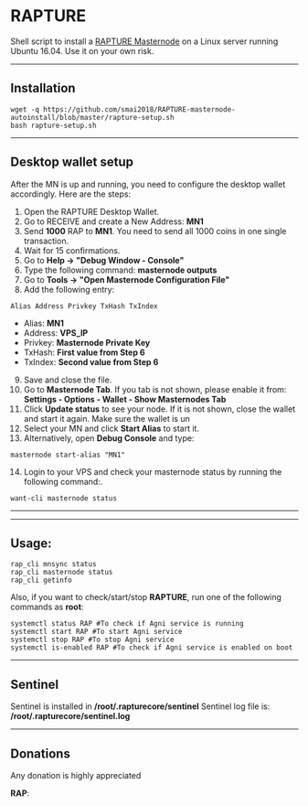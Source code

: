 # RAPTURE
Shell script to install a [RAPTURE Masternode](https://our-rapture.com/) on a Linux server running Ubuntu 16.04. Use it on your own risk.
***

## Installation
```
wget -q https://github.com/smai2018/RAPTURE-masternode-autoinstall/blob/master/rapture-setup.sh
bash rapture-setup.sh
```
***

## Desktop wallet setup  

After the MN is up and running, you need to configure the desktop wallet accordingly. Here are the steps:  
1. Open the RAPTURE Desktop Wallet.  
2. Go to RECEIVE and create a New Address: **MN1**  
3. Send **1000** RAP to **MN1**. You need to send all 1000 coins in one single transaction.
4. Wait for 15 confirmations.  
5. Go to **Help -> "Debug Window - Console"**  
6. Type the following command: **masternode outputs**  
7. Go to  **Tools -> "Open Masternode Configuration File"**
8. Add the following entry:
```
Alias Address Privkey TxHash TxIndex
```
* Alias: **MN1**
* Address: **VPS_IP**
* Privkey: **Masternode Private Key**
* TxHash: **First value from Step 6**
* TxIndex:  **Second value from Step 6**
9. Save and close the file.
10. Go to **Masternode Tab**. If you tab is not shown, please enable it from: **Settings - Options - Wallet - Show Masternodes Tab**
11. Click **Update status** to see your node. If it is not shown, close the wallet and start it again. Make sure the wallet is un
12. Select your MN and click **Start Alias** to start it.
13. Alternatively, open **Debug Console** and type:
```
masternode start-alias "MN1"
``` 
14. Login to your VPS and check your masternode status by running the following command:.
```
want-cli masternode status
```
***
***

## Usage:
```
rap_cli mnsync status
rap_cli masternode status  
rap_cli getinfo
```
Also, if you want to check/start/stop **RAPTURE**, run one of the following commands as **root**:

```
systemctl status RAP #To check if Agni service is running
systemctl start RAP #To start Agni service
systemctl stop RAP #To stop Agni service
systemctl is-enabled RAP #To check if Agni service is enabled on boot
```  
***

## Sentinel

Sentinel is installed in **/root/.rapturecore/sentinel** 
Sentinel log file is: **/root/.rapturecore/sentinel.log**
***

## Donations

Any donation is highly appreciated

**RAP**: 
